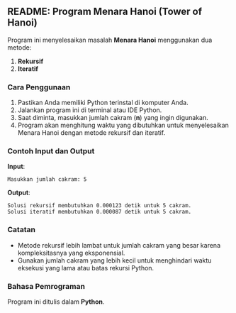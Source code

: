 ## README: Program Menara Hanoi (Tower of Hanoi)

Program ini menyelesaikan masalah **Menara Hanoi** menggunakan dua metode:

1. **Rekursif**
2. **Iteratif**

### Cara Penggunaan

1. Pastikan Anda memiliki Python terinstal di komputer Anda.
2. Jalankan program ini di terminal atau IDE Python.
3. Saat diminta, masukkan jumlah cakram (**n**) yang ingin digunakan.
4. Program akan menghitung waktu yang dibutuhkan untuk menyelesaikan Menara Hanoi dengan metode rekursif dan iteratif.

### Contoh Input dan Output

**Input**:

```
Masukkan jumlah cakram: 5
```

**Output**:

```
Solusi rekursif membutuhkan 0.000123 detik untuk 5 cakram.
Solusi iteratif membutuhkan 0.000087 detik untuk 5 cakram.
```

### Catatan

-   Metode rekursif lebih lambat untuk jumlah cakram yang besar karena kompleksitasnya yang eksponensial.
-   Gunakan jumlah cakram yang lebih kecil untuk menghindari waktu eksekusi yang lama atau batas rekursi Python.

### Bahasa Pemrograman

Program ini ditulis dalam **Python**.
